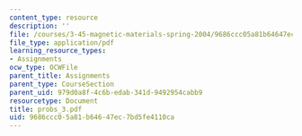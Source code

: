 ```yaml
---
content_type: resource
description: ''
file: /courses/3-45-magnetic-materials-spring-2004/9686ccc05a81b64647ec7bd5fe4110ca_probs_3.pdf
file_type: application/pdf
learning_resource_types:
- Assignments
ocw_type: OCWFile
parent_title: Assignments
parent_type: CourseSection
parent_uid: 979d0a8f-4c6b-edab-341d-9492954cabb9
resourcetype: Document
title: probs_3.pdf
uid: 9686ccc0-5a81-b646-47ec-7bd5fe4110ca
---
```

